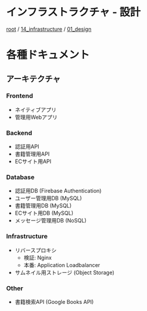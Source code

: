 # インフラストラクチャ - 設計

[root](./../../../README.md) 
/ [14_infrastructure](./../README.md) 
/ [01_design](./README.md)

# 各種ドキュメント

## アーキテクチャ

### Frontend

* ネイティブアプリ
* 管理用Webアプリ

### Backend

* 認証用API
* 書籍管理用API
* ECサイト用API

### Database

* 認証用DB (Firebase Authentication)
* ユーザー管理用DB (MySQL)
* 書籍管理用DB (MySQL)
* ECサイト用DB (MySQL)
* メッセージ管理用DB (NoSQL)

### Infrastructure

* リバースプロキシ
  * 検証: Nginx
  * 本番: Application Loadbalancer
* サムネイル用ストレージ (Object Storage)

### Other

* 書籍検索API (Google Books API)
